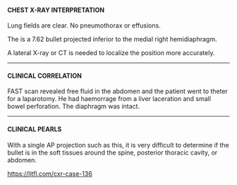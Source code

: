 #### CHEST X-RAY INTERPRETATION
Lung fields are clear. No pneumothorax or effusions.

The is a 7.62 bullet projected inferior to the medial right hemidiaphragm.

A lateral X-ray or CT is needed to localize the position more accurately.

---------------
#### CLINICAL CORRELATION
FAST scan revealed free fluid in the abdomen and the patient went to theter for a laparotomy. He had haemorrage from a liver laceration and small bowel perforation. The diaphragm was intact.

---------------
#### CLINICAL PEARLS
With a single AP projection such as this, it is very difficult to determine if the bullet is in the soft tissues around the spine, posterior thoracic cavity, or abdomen.


<https://litfl.com/cxr-case-136>